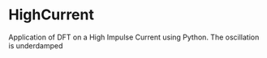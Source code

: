 # HighCurrent
Application of DFT on a High Impulse Current using Python. The oscillation is underdamped
